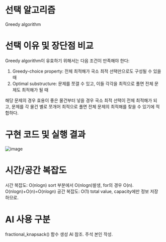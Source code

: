 # 선택 알고리즘
Greedy algorithm

# 선택 이유 및 장단점 비교
Greedy algorithm이 유효하기 위해서는 다음 조건이 만족해야 한다:
1. Greedy-choice property:
   전체 최적해가 국소 최적 선택만으로도 구성될 수 있을 때
2. Optimal substructure:
   문제를 쪼갤 수 있고, 이들 각각을 최적으로 풀면 전체 문제도 최적해가 될 때

해당 문제의 경우 효용이 좋은 물건부터 넣을 경우 국소 최적 선택이 전체 최적해가 되고, 문제를 각 물건 별로 쪼개어
최적으로 풀면 전체 문제의 최적해를 찾을 수 있기에 적합하다.

# 구현 코드 및 실행 결과
![image](https://github.com/user-attachments/assets/9e1ac6a1-9075-4055-b5e9-fc12fd96165a)

# 시간/공간 복잡도
시간 복잡도: O(nlogn)
sort 부분에서 O(nlogn)발생, for의 경우 O(n). O(nlogn)+O(n)=O(nlogn) 
공간 복잡도: O(1)
total value, capacity에만 정보 저장하므로.

# AI 사용 구분
fractional_knapsack() 함수 생성 AI 참조.
주석 본인 작성.
